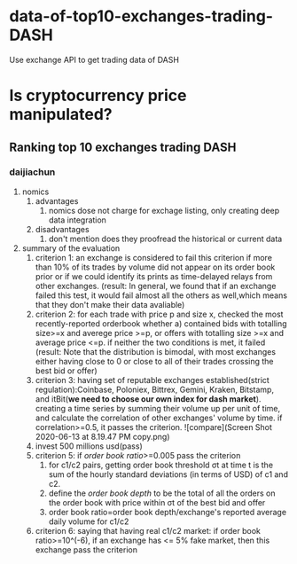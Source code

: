 
# data-of-top10-exchanges-trading-DASH
Use exchange API to get trading data of DASH


# Is cryptocurrency price manipulated?

## Ranking top 10 exchanges trading DASH

### daijiachun
1. nomics 
    1. advantages
        1. nomics dose not charge for exchage listing, only creating deep data integration
    2. disadvantages
        1. don't mention does they proofread the historical or current data 
2. summary of the evaluation
    1.  criterion 1: an exchange is considered to fail this criterion if more than 10% of its trades by volume did not appear on its order book prior or if we could identify its prints as time-delayed relays from other exchanges.
    (result: In general, we found that if an exchange failed this test, it would fail almost all the
others as well,which means that they don't make their data avaliable)
    2.  criterion 2: for each trade with price p and size x, checked the most recently-reported orderbook whether a) contained bids with totalling size>=x and averege price >=p, or offers with totalling size >=x and average price <=p. if neither the two conditions is met, it failed
    (result: Note that the distribution is bimodal, with most exchanges either having close to 0 or close to all of their trades crossing the best bid or offer)
    3.  criterion 3: having set of reputable exchanges established(strict regulation):Coinbase, Poloniex, Bittrex, Gemini, Kraken, Bitstamp, and itBit(**we need to choose our own index for dash market**). creating a time series by summing their volume up per unit of time, and calculate the correlation of other exchanges' volume by time.
    if correlation>=0.5, it passes the criterion.
    ![compare](Screen Shot 2020-06-13 at 8.19.47 PM copy.png)
    4.  invest 500 millions usd(pass)
    5.  criterion 5: if *order book ratio*>=0.005 pass the criterion
        1.  for c1/c2 pairs, getting order book threshold σt at time t is the sum of the hourly
standard deviations (in terms of USD) of c1 and c2.
        2.  define the *order book depth* to be the total of all the orders
on the order book with price within σt of the best bid and offer
        3.  order book ratio=order book depth/exchange's reported average daily volume for c1/c2
    6.  criterion 6: saying that having real c1/c2 market: if order book ratio>=10^(-6), if an exchange  has <= 5% fake market, then this exchange pass the criterion
          
